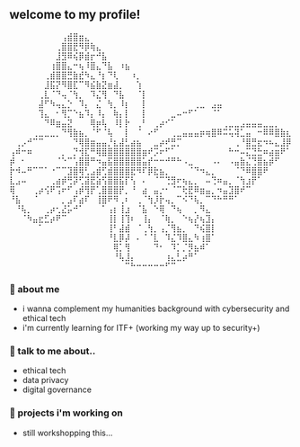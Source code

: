 ## welcome to my profile!
⠀⠀⠀⠀⠀⠀⠀⠀⠀⢠⣾⣿⣶⣄⠀⠀⠀⠀⠀⠀⠀⠀⠀⠀⠀⠀⠀⠀⠀⠀⠀⠀⠀⠀⠀⠀⠀⠀⠀⠀⠀⠀⠀⠀⠀⠀⠀⠀⠀
⠀⠀⠀⠀⠀⠀⠀⠀⢀⣿⣿⣟⠻⡿⢷⣄⠀⠀⠀⠀⠀⠀⠀⠀⠀⠀⠀⠀⠀⠀⠀⠀⠀⠀⠀⠀⠀⠀⠀⠀⠀⠀⠀⠀⠀⠀⠀⠀⠀
⠀⠀⠀⠀⠀⠀⠀⠀⣸⣻⠿⢮⡿⣾⡖⠚⣧⠀⠀⠀⠀⠀⠀⠀⠀⠀⠀⠀⠀⠀⠀⠀⠀⠀⠀⠀⠀⠀⠀⠀⠀⠀⠀⠀⠀⠀⠀⠀⠀
⠀⠀⠀⠀⠀⠀⠀⢰⣿⣿⣄⠒⢦⠸⣿⣄⠙⣧⠀⠰⣦⠀⠀⠀⠀⠀⠀⠀⠀⠀⠀⠀⠀⠀⠀⠀⠀⠀⠀⠀⠀⠀⠀⠀⠀⠀⠀⠀⠀
⠀⠀⠀⠀⠀⠀⢀⣾⣿⣿⣛⣷⣞⠳⣄⠘⡆⠙⢇⠀⠀⠰⡀⠀⠀⠀⠀⠀⠀⠀⠀⠀⠀⠀⠀⠀⠀⠀⠀⠀⠀⠀⠀⠀⠀⠀⠀⠀⠀
⠀⠀⠀⠀⠀⠀⣸⣯⡝⠻⣿⣏⠉⠻⣮⣷⣝⣶⣼⡀⠀⠀⢱⠀⠀⠀⠀⠀⠀⠀⠀⠀⠀⠀⠀⠀⠀⠀⠀⠀⠀⠀⠀⠀⠀⠀⠀⠀⠀
⠀⠀⠀⠀⠀⢀⣇⠈⠙⢤⠈⢳⡀⠀⠹⣌⢻⠀⠙⣧⠀⠀⠈⡇⠀⠀⠀⠀⠀⠀⠀⠀⠀⠀⠀⠀⠀⠀⠀⠀⠀⠀⠀⠀⠀⠀⠀⠀⠀
⠀⠀⠀⠀⠀⣼⠋⠳⢤⣄⡑⠀⠹⡄⠀⣌⠀⢳⡀⠸⡆⠀⠀⡇⠀⠀⠀⠀⠀⠀⠀⠀⢀⣀⠀⣠⣤⠀⠀⠀⠀⠀⠀⠀⠀⠀⠀⠀⠀
⠀⠀⠀⠀⠀⢹⣄⠀⠂⢻⡉⠑⣦⠹⡄⠸⡄⠀⢷⡄⡇⠀⠀⡇⠀⠀⠀⠀⣀⠤⠒⠋⠁⠀⠀⠈⠁⠀⠀⠀⠀⠀⠀⠀⠀⠀⠀⠀⠀
⠀⠀⠀⠀⠀⠀⠙⠿⣶⣤⣝⠀⠀⠀⢿⡶⢧⠀⠸⡇⡗⠀⢀⠃⠀⢀⡴⠊⠁⠀⠀⠀⠀⠀⠀⠀⠀⢀⣀⣀⣠⣤⣤⣤⣀⣀⡀⠀⠀
⠀⠀⠀⠀⢀⣀⣀⣀⡀⠙⢻⣷⣦⡀⠈⠋⠈⢧⠀⠀⡇⠀⠈⠀⠔⠋⠀⠀⢀⣀⣤⣤⣤⡶⢶⣿⠿⠭⢥⢽⣁⣤⠀⠒⠿⠿⣿⣷⣆
⠀⢀⡠⠚⠉⠉⠀⠀⠀⠀⠀⠙⢿⣿⣶⣤⣤⡘⣆⣼⣃⣴⣦⠀⠀⣀⡴⠞⣛⡉⠀⠀⠀⠀⠀⠀⠀⠀⠀⢀⠘⣿⣛⣖⠲⠦⣄⣸⡿
⢠⠾⠒⠶⠀⠀⠀⠀⠀⡀⠀⡙⢺⣏⠛⢿⣿⣿⣿⣿⣿⣿⣿⣶⠞⡩⠖⠋⠁⠀⠀⠀⠀⠀⠀⠀⠀⠀⠓⠒⠤⣍⣙⣓⠶⣴⣶⠟⠁
⡾⠀⠂⠀⠀⠀⠀⠀⠈⠑⠉⢡⣿⣿⠛⠲⣤⣯⣿⣿⣿⣿⣿⣥⡞⠒⠒⠚⠛⠓⠠⣀⠀⠀⠀⠠⠄⠀⠠⣤⣷⣌⢙⣿⣦⡾⠋⠀⠀
⡗⠺⠤⠛⠉⠉⠁⠐⠉⠉⣹⣿⢿⢃⣠⣾⢋⣾⣿⣿⣿⣟⠻⠏⡿⣗⣦⡀⠀⠀⠀⠈⠙⠲⣄⡀⠀⠀⠀⠈⠙⠿⣿⣿⠟⠀⠀⠀⠀
⣇⣠⠤⠀⠀⠀⠀⢀⣴⡾⢛⡽⢋⣽⣟⣵⢫⣿⣿⣯⡏⢣⠀⠄⠀⠈⠉⢙⣻⠖⢦⣄⡀⠀⠤⢙⠶⣤⡀⠈⢳⣰⡟⠁⠀⠀⠀⠀⠀
⢿⠀⠀⠀⢀⡴⢪⠟⢩⠖⠋⢠⡾⢻⡟⢁⣿⣿⣿⡟⡀⠘⠀⣴⠀⣤⡐⠂⠈⠉⢗⣟⠿⣶⣤⡀⠲⣤⣹⣿⠞⠉⠀⠀⠀⠀⠀⠀⠀
⠘⣧⠀⠀⠈⠀⠀⠀⠀⡀⣠⠏⣴⠏⠀⢸⣿⠟⠻⢀⠆⠀⢀⠈⢳⡸⡗⢤⡀⠉⠪⠙⢧⡀⠉⠙⠓⠛⠛⠁⠀⠀⠀⠀⠀⠀⠀⠀⠀
⠀⠘⢧⡀⠀⠀⢀⡴⢂⣜⡥⠚⠁⠀⠀⠀⠁⢠⡆⢸⣰⠀⠈⣧⠀⠑⢿⠀⠙⢦⠀⠀⡀⠻⣄⠀⠀⠀⠀⠀⠀⠀⠀⠀⠀⠀⠀⠀⠀
⠀⠀⠈⠳⣤⣖⣋⡴⠟⠉⠀⠀⠀⠀⠀⠀⠀⢸⡇⢸⢹⠆⠀⢸⡄⠀⠈⢷⡀⠀⠑⢦⡜⢦⣹⡄⠀⠀⠀⠀⠀⠀⠀⠀⠀⠀⠀⠀⠀
⠀⠀⠀⠀⠀⠁⠀⠀⠀⠀⠀⠀⠀⠀⠀⠀⠀⢸⠃⣼⣾⠀⠈⢀⢳⡀⢠⡈⢻⣦⡀⠀⠙⢮⣿⡇⠀⠀⠀⠀⠀⠀⠀⠀⠀⠀⠀⠀⠀
⠀⠀⠀⠀⠀⠀⠀⠀⠀⠀⠀⠀⠀⠀⠀⠀⠀⠘⣇⡿⡼⠀⠄⠈⠈⣇⠀⠹⣌⠹⣿⣄⠳⢰⣿⠁⠀⠀⠀⠀⠀⠀⠀⠀⠀⠀⠀⠀⠀
⠀⠀⠀⠀⠀⠀⠀⠀⠀⠀⠀⠀⠀⠀⠀⠀⠀⠀⢿⡁⢻⠀⠀⠀⠀⠙⠂⠀⠹⡁⡈⡻⣦⠾⠁⠀⠀⠀⠀⠀⠀⠀⠀⠀⠀⠀⠀⠀⠀
⠀⠀⠀⠀⠀⠀⠀⠀⠀⠀⠀⠀⠀⠀⠀⠀⠀⠀⠘⢧⣸⡄⠀⠀⠀⠀⠀⢰⣄⣃⡴⠛⠁⠀⠀⠀⠀⠀⠀⠀⠀⠀⠀⠀⠀⠀⠀⠀⠀
⠀⠀⠀⠀⠀⠀⠀⠀⠀⠀⠀⠀⠀⠀⠀⠀⠀⠀⠀⠀⠉⠓⠒⠒⠒⠒⠒⠋⠉⠀⠀⠀⠀⠀⠀⠀⠀⠀⠀⠀⠀⠀⠀⠀⠀⠀⠀⠀⠀
### 🪼 about me
- i wanna complement my humanities background with cybersecurity and ethical tech
- i'm currently learning for ITF+ (working my way up to security+)

### 🌸 talk to me about..
- ethical tech
- data privacy
- digital governance

### 🍵 projects i'm working on
- still workshopping this...

